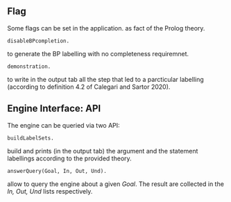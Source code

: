 ---
---

## Flag
Some flags can be set in the application. as fact of the Prolog theory.

    disableBPcompletion.


to generate the BP labelling with no completeness requiremnet.

    demonstration.


to write in the output tab all the step that led to a parcticular labelling (according to definition 4.2 of Calegari and Sartor 2020).

## Engine Interface: API

The engine can be queried via two API:

    buildLabelSets.

build and prints (in the output tab) the argument and the statement labellings according to the provided theory.

    answerQuery(Goal, In, Out, Und).

allow to query the engine about a given _Goal_. The result are collected in the _In, Out, Und_ lists respectively.